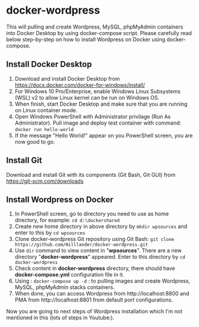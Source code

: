 # docker-wordpress

This will pulling and create Wordpress, MySQL, phpMyAdmin containers into Docker Desktop by using docker-compose script. Please carefully read below step-by-step on how to install Wordpress on Docker using docker-compose.

## Install Docker Desktop
1. Download and install Docker Desktop from https://docs.docker.com/docker-for-windows/install/
2. For Windows 10 Pro/Enterprise, enable Windows Linux Subsystems (WSL) v2 to allow Linux kernel can be run on Windows OS.
3. When finish, start Docker Desktop and make sure that you are running on Linux container mode.
4. Open Windows PowerShell with Administrator privilage (Run As Administrator). Pull image and deploy test container with command:
     `docker run hello-world `
5. If the message "Hello World!" appear on you PowerShell screen, you are now good to go.

## Install Git
Download and install Git with its components (Git Bash, Git GUI) from https://git-scm.com/downloads

## Install Wordpress on Docker
1. In PowerShell screen, go to directory you need to use as home directory, for example: `cd d:\dockershared`
2. Create new home directory in above directory by `mkdir wpsources` and enter to this by `cd wpsources`
3. Clone docker-wordpress Git repository using Git Bash: `git clone https://github.com/Hilllander/docker-wordpress.git`
4. Use `dir` command to view content in "**wpsources**". There are a new directory "**docker-wordpress**" appeared. Enter to this directory by `cd docker-wordpress`
5. Check content in **docker-wordpress** directory, there should have **docker-compose.yml** configuration file in it.
6. Using : `docker-compose up -d` : to pulling images and create Wordpress, MySQL, phpMyAdmin stacks containers.
7. When done, you can access Wordpress from http://localhost:8800 and PMA from http://localhost:8801 from default port configurations.

Now you are going to next steps of Wordpress installation which I'm not mentioned in this (lots of steps in Youtube:).
